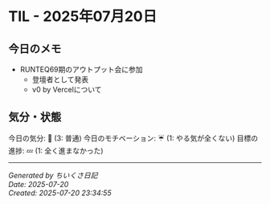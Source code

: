 # TIL - 2025年07月20日

## 今日のメモ
 - RUNTEQ69期のアウトプット会に参加
	 - 登壇者として発表
	 - v0 by Vercelについて

## 気分・状態
今日の気分: 🙂 (3: 普通)
今日のモチベーション: ☔ (1: やる気が全くない)
目標の進捗: 💤 (1: 全く進まなかった)

---
*Generated by ちいくさ日記*  
*Date: 2025-07-20*  
*Created: 2025-07-20 23:34:55*
